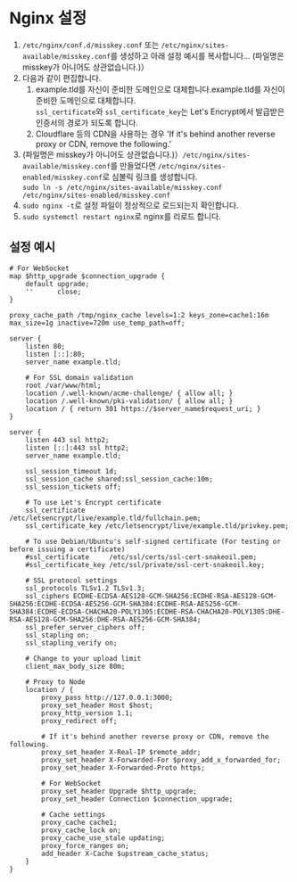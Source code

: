 # Nginx 설정

1. `/etc/nginx/conf.d/misskey.conf` 또는 `/etc/nginx/sites-available/misskey.conf`를 생성하고 아래 설정 예시를 복사합니다..\.
   (파일명은 misskey가 아니어도 상관없습니다.)）
2. 다음과 같이 편집합니다.
   1. example.tld를 자신이 준비한 도메인으로 대체합니다.example.tld를 자신이 준비한 도메인으로 대체합니다.\
      `ssl_certificate`와 `ssl_certificate_key`는 Let's Encrypt에서 발급받은 인증서의 경로가 되도록 합니다.
   2. Cloudflare 등의 CDN을 사용하는 경우 'If it's behind another reverse proxy or CDN, remove the following.’
3. (파일명은 misskey가 아니어도 상관없습니다.)）`/etc/nginx/sites-available/misskey.conf`를 만들었다면 `/etc/nginx/sites-enabled/misskey.conf`로 심볼릭 링크를 생성합니다.\
   `sudo ln -s /etc/nginx/sites-available/misskey.conf /etc/nginx/sites-enabled/misskey.conf`
4. `sudo nginx -t`로 설정 파일이 정상적으로 로드되는지 확인합니다.
5. `sudo systemctl restart nginx`로 nginx를 리로드 합니다.

## 설정 예시

```nginx
# For WebSocket
map $http_upgrade $connection_upgrade {
    default upgrade;
    ''      close;
}

proxy_cache_path /tmp/nginx_cache levels=1:2 keys_zone=cache1:16m max_size=1g inactive=720m use_temp_path=off;

server {
    listen 80;
    listen [::]:80;
    server_name example.tld;

    # For SSL domain validation
    root /var/www/html;
    location /.well-known/acme-challenge/ { allow all; }
    location /.well-known/pki-validation/ { allow all; }
    location / { return 301 https://$server_name$request_uri; }
}

server {
    listen 443 ssl http2;
    listen [::]:443 ssl http2;
    server_name example.tld;

    ssl_session_timeout 1d;
    ssl_session_cache shared:ssl_session_cache:10m;
    ssl_session_tickets off;

    # To use Let's Encrypt certificate
    ssl_certificate     /etc/letsencrypt/live/example.tld/fullchain.pem;
    ssl_certificate_key /etc/letsencrypt/live/example.tld/privkey.pem;

    # To use Debian/Ubuntu's self-signed certificate (For testing or before issuing a certificate)
    #ssl_certificate     /etc/ssl/certs/ssl-cert-snakeoil.pem;
    #ssl_certificate_key /etc/ssl/private/ssl-cert-snakeoil.key;

    # SSL protocol settings
    ssl_protocols TLSv1.2 TLSv1.3;
    ssl_ciphers ECDHE-ECDSA-AES128-GCM-SHA256:ECDHE-RSA-AES128-GCM-SHA256:ECDHE-ECDSA-AES256-GCM-SHA384:ECDHE-RSA-AES256-GCM-SHA384:ECDHE-ECDSA-CHACHA20-POLY1305:ECDHE-RSA-CHACHA20-POLY1305:DHE-RSA-AES128-GCM-SHA256:DHE-RSA-AES256-GCM-SHA384;
    ssl_prefer_server_ciphers off;
    ssl_stapling on;
    ssl_stapling_verify on;

    # Change to your upload limit
    client_max_body_size 80m;

    # Proxy to Node
    location / {
        proxy_pass http://127.0.0.1:3000;
        proxy_set_header Host $host;
        proxy_http_version 1.1;
        proxy_redirect off;

        # If it's behind another reverse proxy or CDN, remove the following.
        proxy_set_header X-Real-IP $remote_addr;
        proxy_set_header X-Forwarded-For $proxy_add_x_forwarded_for;
        proxy_set_header X-Forwarded-Proto https;

        # For WebSocket
        proxy_set_header Upgrade $http_upgrade;
        proxy_set_header Connection $connection_upgrade;

        # Cache settings
        proxy_cache cache1;
        proxy_cache_lock on;
        proxy_cache_use_stale updating;
        proxy_force_ranges on;
        add_header X-Cache $upstream_cache_status;
    }
}
```
